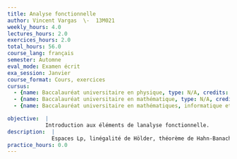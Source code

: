 ```yaml
---
title: Analyse fonctionnelle
author: Vincent Vargas  \-  13M021
weekly_hours: 4.0
lectures_hours: 2.0
exercices_hours: 2.0
total_hours: 56.0
course_lang: français
semester: Automne
eval_mode: Examen écrit
exa_session: Janvier
course_format: Cours, exercices
cursus:
  - {name: Baccalauréat universitaire en physique, type: N/A, credits: 5.0}
  - {name: Baccalauréat universitaire en mathématique, type: N/A, credits: 6.0}
  - {name: Baccalauréat universitaire en mathématiques, informatique et sciences numériques, type: N/A, credits: 5.0}

objective:  |
            Introduction aux éléments de lanalyse fonctionnelle.
description:  |
              Espaces Lp, linégalité de Hölder, théorème de Hahn-Banach, lespace dual topologique, espaces réflexifs, théorème de Baire, espaces de Baire, théorème de Banach-Steinhaus, théorème de lapplication ouverte, théorème disomorphisme de Banach, théorème du graphe fermé, espaces de Hilbert, bases de Hilbert, théorème de représentation de Riesz, topologie faible, topologie faible, théorème de Alaoglou.
practice_hours: 0.0
---
```

